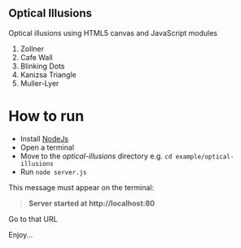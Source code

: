 ## Optical Illusions
Optical illusions using HTML5 canvas and JavaScript modules

1. Zollner
2. Cafe Wall
3. Blinking Dots
4. Kanizsa Triangle
5. Muller-Lyer

# How to run 
- Install [NodeJs](https://nodejs.org/en/) 
- Open a terminal
- Move to the _optical-illusions_ directory e.g. `cd example/optical-illusions`
- Run `node server.js`

This message must appear on the terminal: 
> **Server started at http://localhost:80**

Go to that URL

Enjoy...

